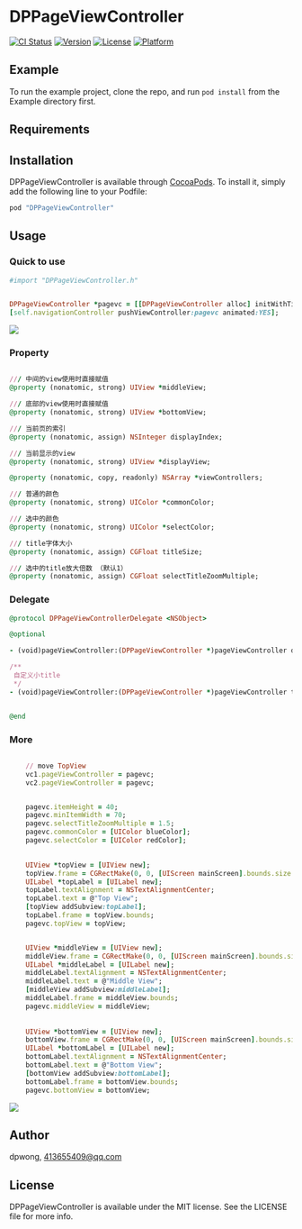 # DPPageViewController

[![CI Status](http://img.shields.io/travis/413655409@qq.com/DPPageViewController.svg?style=flat)](https://travis-ci.org/413655409@qq.com/DPPageViewController)
[![Version](https://img.shields.io/cocoapods/v/DPPageViewController.svg?style=flat)](http://cocoapods.org/pods/DPPageViewController)
[![License](https://img.shields.io/cocoapods/l/DPPageViewController.svg?style=flat)](http://cocoapods.org/pods/DPPageViewController)
[![Platform](https://img.shields.io/cocoapods/p/DPPageViewController.svg?style=flat)](http://cocoapods.org/pods/DPPageViewController)

## Example

To run the example project, clone the repo, and run `pod install` from the Example directory first.

## Requirements

## Installation

DPPageViewController is available through [CocoaPods](http://cocoapods.org). To install
it, simply add the following line to your Podfile:

```ruby
pod "DPPageViewController"
```

## Usage

### Quick to use
```ruby
#import "DPPageViewController.h"


DPPageViewController *pagevc = [[DPPageViewController alloc] initWithTitle:@"Page View Controller" viewControllers:@[vc1,vc2,vc3,vc4,vc5]];
[self.navigationController pushViewController:pagevc animated:YES];


```

![](https://github.com/DaoPinWong/DPPageViewController/blob/master/Example/DPPageViewController/2017-02-15%2015_58_51.gif?raw=true)

### Property  
```ruby

/// 中间的view使用时直接赋值
@property (nonatomic, strong) UIView *middleView;

/// 底部的view使用时直接赋值
@property (nonatomic, strong) UIView *bottomView;

/// 当前页的索引
@property (nonatomic, assign) NSInteger displayIndex;

/// 当前显示的view
@property (nonatomic, strong) UIView *displayView;

@property (nonatomic, copy, readonly) NSArray *viewControllers;

/// 普通的颜色
@property (nonatomic, strong) UIColor *commonColor;

/// 选中的颜色
@property (nonatomic, strong) UIColor *selectColor;

/// title字体大小
@property (nonatomic, assign) CGFloat titleSize;

/// 选中的title放大倍数 （默认1）
@property (nonatomic, assign) CGFloat selectTitleZoomMultiple;

```

### Delegate  
```ruby
@protocol DPPageViewControllerDelegate <NSObject>

@optional

- (void)pageViewController:(DPPageViewController *)pageViewController displayIndex:(NSInteger)index;

/**
 自定义小title
 */
- (void)pageViewController:(DPPageViewController *)pageViewController titleItem:(UIButton *)item;


@end
```

### More  

```ruby

	// move TopView
    vc1.pageViewController = pagevc;
    vc2.pageViewController = pagevc;


    pagevc.itemHeight = 40;
    pagevc.minItemWidth = 70;
    pagevc.selectTitleZoomMultiple = 1.5;
    pagevc.commonColor = [UIColor blueColor];
    pagevc.selectColor = [UIColor redColor];
    

    UIView *topView = [UIView new];
    topView.frame = CGRectMake(0, 0, [UIScreen mainScreen].bounds.size.width, 250);
    UILabel *topLabel = [UILabel new];
    topLabel.textAlignment = NSTextAlignmentCenter;
    topLabel.text = @"Top View";
    [topView addSubview:topLabel];
    topLabel.frame = topView.bounds;
    pagevc.topView = topView;


    UIView *middleView = [UIView new];
    middleView.frame = CGRectMake(0, 0, [UIScreen mainScreen].bounds.size.width, 50);
    UILabel *middleLabel = [UILabel new];
    middleLabel.textAlignment = NSTextAlignmentCenter;
    middleLabel.text = @"Middle View";
    [middleView addSubview:middleLabel];
    middleLabel.frame = middleView.bounds;
    pagevc.middleView = middleView;
    
    
    UIView *bottomView = [UIView new];
    bottomView.frame = CGRectMake(0, 0, [UIScreen mainScreen].bounds.size.width, 50);
    UILabel *bottomLabel = [UILabel new];
    bottomLabel.textAlignment = NSTextAlignmentCenter;
    bottomLabel.text = @"Bottom View";
    [bottomView addSubview:bottomLabel];
    bottomLabel.frame = bottomView.bounds;
    pagevc.bottomView = bottomView;
```
![](https://github.com/DaoPinWong/DPPageViewController/blob/master/Example/DPPageViewController/2019-07-22%2017_50_00.gif)

## Author
dpwong, 413655409@qq.com

## License

DPPageViewController is available under the MIT license. See the LICENSE file for more info.
